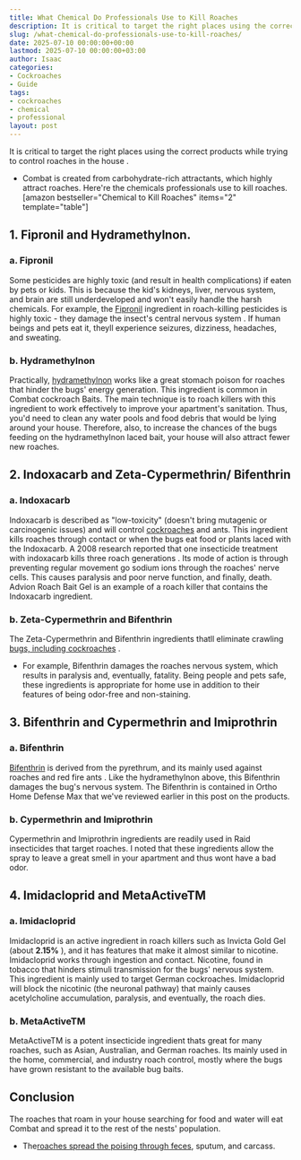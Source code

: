 ```yaml
---
title: What Chemical Do Professionals Use to Kill Roaches
description: It is critical to target the right places using the correct products while trying to control roaches in the house . - Combat is created from carbohydrate-rich...
slug: /what-chemical-do-professionals-use-to-kill-roaches/
date: 2025-07-10 00:00:00+00:00
lastmod: 2025-07-10 00:00:00+03:00
author: Isaac
categories:
- Cockroaches
- Guide
tags:
- cockroaches
- chemical
- professional
layout: post
---
```

It is critical to target the right places using the correct products while trying to
control roaches in the house
.
- Combat is created from carbohydrate-rich attractants, which highly attract roaches. Here're the chemicals professionals use to kill roaches.
[amazon bestseller="Chemical to Kill Roaches" items="2" template="table"]
## **1. Fipronil and Hydramethylnon.**
### a. Fipronil
Some pesticides are highly toxic (and result in health complications) if eaten by pets or kids.
This is because the kid's kidneys, liver, nervous system, and brain are still underdeveloped and won't easily handle the harsh chemicals.
For example, the
[Fipronil](http://npic.orst.edu/factsheets/fipronil.html)
ingredient in roach-killing pesticides is highly toxic - they
damage the insect's central nervous system
. If human beings and pets eat it, theyll experience seizures, dizziness, headaches, and sweating.
### b. Hydramethylnon
Practically,
[hydramethylnon](http://npic.orst.edu/factsheets/hydragen.pdf)
works like a great stomach poison for roaches that hinder the bugs' energy generation.
This ingredient is common in Combat cockroach Baits. The main technique is to roach killers with this ingredient to work effectively to improve your apartment's sanitation.
Thus, you'd need to clean any water pools and food debris that would be lying around your house.
Therefore, also, to increase the chances of the bugs feeding on the hydramethylnon laced bait, your house will also attract fewer new roaches.
## **2. Indoxacarb and Zeta-Cypermethrin/ Bifenthrin**
### a. Indoxacarb
Indoxacarb
is described as "low-toxicity" (doesn't bring mutagenic or carcinogenic issues) and will control [cockroaches](https://pestpolicy.com/a-guide-to-preventing-pest-infestations-in-restaurants/) and ants.
This ingredient kills roaches through contact or
when the bugs eat food
or plants laced with the Indoxacarb.
A 2008 research reported that one insecticide treatment with indoxacarb
kills three roach generations
. Its mode of action is through preventing regular movement go sodium ions through the roaches' nerve cells.
This causes paralysis and poor nerve function, and finally, death. Advion Roach Bait Gel is an example of a roach killer that contains the Indoxacarb ingredient.
### b. Zeta-Cypermethrin and Bifenthrin
The Zeta-Cypermethrin and Bifenthrin ingredients thatll eliminate crawling
[bugs, including cockroaches](https://pestpolicy.com/water-bugs-vs-cockroaches/)
.
- For example, Bifenthrin damages the roaches nervous system, which results in paralysis and, eventually, fatality.
Being people and pets safe, these ingredients is appropriate for home use in addition to their features of being odor-free and non-staining.
## **3. Bifenthrin and Cypermethrin and Imiprothrin**
### a. Bifenthrin
[Bifenthrin](https://www.pedchem.com/blogs/news-articles/how-does-bifenthrin-work)
is derived from the pyrethrum, and its mainly used against roaches and
red fire ants
. Like the hydramethylnon above, this Bifenthrin damages the bug's nervous system.
The Bifenthrin is contained in Ortho Home Defense Max that we've reviewed earlier in this post on the products.
### b. Cypermethrin and Imiprothrin
Cypermethrin and Imiprothrin ingredients are readily used in Raid insecticides that target roaches.
I noted that these ingredients allow the spray to leave a great smell in your apartment  and thus wont have a bad odor.
## **4. Imidacloprid and MetaActiveTM**
### a. Imidacloprid
Imidacloprid is an active ingredient in roach killers such as Invicta Gold Gel (about
**2.15%**
), and it has features that make it almost similar to nicotine. Imidacloprid works through ingestion and contact.
Nicotine, found in tobacco that hinders stimuli transmission for the bugs' nervous system. This ingredient is mainly used to target German cockroaches.
Imidacloprid will block the nicotinic (the neuronal pathway) that mainly causes acetylcholine accumulation, paralysis, and eventually, the roach dies.
### b. MetaActiveTM
MetaActiveTM is a potent insecticide ingredient thats great for many roaches, such as Asian, Australian, and German roaches.
Its mainly used in the home, commercial, and industry roach control, mostly where the bugs have grown resistant to the available bug baits.
## Conclusion
The roaches that roam in your house searching for food and water will eat Combat and spread it to the rest of the nests' population.
- The[roaches spread the poising through feces](https://pestpolicy.com/what-does-roach-poop-look-like/), sputum, and carcass.